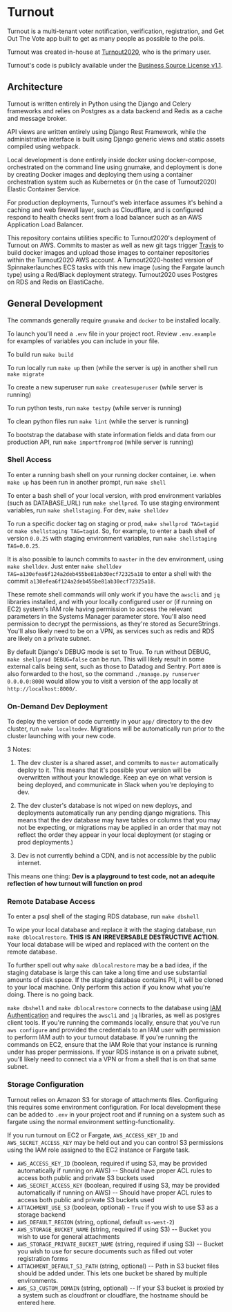 # Turnout

Turnout is a multi-tenant voter notification, verification, registration, and Get Out The Vote app
built to get as many people as possible to the polls.

Turnout was created in-house at [Turnout2020](https://www.turnout2020.us), who is the primary user.

Turnout's code is publicly available under the
[Business Source License v1.1](https://github.com/vote/turnout/blob/master/LICENSE).

## Architecture

Turnout is written entirely in Python using the Django and Celery frameworks and relies on Postgres
as a data backend and Redis as a cache and message broker.

API views are written entirely using Django Rest Framework, while the administrative interface is
built using Django generic views and static assets compiled using webpack.

Local development is done entirely inside docker using docker-compose, orchestrated on the command
line using gnumake, and deployment is done by creating Docker images and deploying them using a
container orchestration system such as Kubernetes or (in the case of Turnout2020) Elastic Container
Service.

For production deployments, Turnout's web interface assumes it's behind a caching and web firewall
layer, such as Cloudflare, and is configured respond to health checks sent from a load balancer
such as an AWS Application Load Balancer.

This repository contains utilities specific to Turnout2020's deployment of Turnout on AWS. Commits
to master as well as new git tags trigger [Travis](https://travis-ci.com/vote/turnout) to build
docker images and upload those images to container repositories within the Turnout2020 AWS account.
A Turnout2020-hosted version of Spinnakerlaunches ECS tasks with this new image (using the Fargate
launch type) using a Red/Black deployment strategy. Turnout2020 uses Postgres on RDS and Redis on
ElastiCache.

## General Development

The commands generally require `gnumake` and `docker` to be installed locally.

To launch you'll need a `.env` file in your project root. Review `.env.example` for examples of
variables you can include in your file.

To build run `make build`

To run locally run `make up` then (while the server is up) in another shell run `make migrate`

To create a new superuser run `make createsuperuser` (while server is running)

To run python tests, run `make testpy` (while server is running)

To clean python files run `make lint` (while the server is running)

To bootstrap the database with state information fields and data from our production API,
run `make importfromprod` (while server is running)


### Shell Access

To enter a running bash shell on your running docker container, i.e. when `make up` has been run in
another prompt, run `make shell`

To enter a bash shell of your local version, with prod environment variables (such as DATABASE_URL)
run `make shellprod`. To use staging environment variables, run `make shellstaging`. For dev,
`make shelldev`

To run a specific docker tag on staging or prod, `make shellprod TAG=tagid` or
`make shellstaging TAG=tagid`. So, for example, to enter a bash shell of version `0.0.25` with
staging environment variables, run `make shellstaging TAG=0.0.25`.

It is also possible to launch commits to `master` in the dev environment, using `make shelldev`.
Just enter `make shelldev TAG=a130efea6f124a2deb455be81ab30ecf72325a18` to enter a shell with the
commit `a130efea6f124a2deb455be81ab30ecf72325a18`.

These remote shell commands will only work if you have the `awscli` and `jq` libraries installed,
and with your locally configured user or (if running on EC2) system's IAM role having permission to
access the relevant parameters in the Systems Manager parameter store. You'll also need permission
to decrypt the permissions, as they're stored as SecureStrings. You'll also likely need to be on a
VPN, as services such as redis and RDS are likely on a private subnet.

By default Django's DEBUG mode is set to True. To run without DEBUG, `make shellprod DEBUG=false`
can be run. This will likely result in some external calls being sent, such as those to Datadog
and Sentry. Port `8000` is also forwarded to the host, so the command
`./manage.py runserver 0.0.0.0:8000` would allow you to visit a version of the app locally at
`http://localhost:8000/`.


### On-Demand Dev Deployment

To deploy the version of code currently in your `app/` directory to the dev cluster, run
`make localtodev`. Migrations will be automatically run prior to the cluster launching with your
new code.


3 Notes:

1) The dev cluster is a shared asset, and commits to `master` automatically deploy to it. This
means that it's possible your version will be overwritten without your knowledge. Keep an eye on
what version is being deployed, and communicate in Slack when you're deploying to dev.

2) The dev cluster's database is not wiped on new deploys, and deployments automatically run any
pending django migrations. This means that the dev database may have tables or columns that you
may not be expecting, or migrations may be applied in an order that may not reflect the order
they appear in your local deployment (or staging or prod deployments.)

3) Dev is not currently behind a CDN, and is not accessible by the public internet.


This means one thing: **Dev is a playground to test code, not an adequite reflection of how turnout
will function on prod**


### Remote Database Access

To enter a psql shell of the staging RDS database, run `make dbshell`

To wipe your local database and replace it with the staging database, run `make dblocalrestore`.
**THIS IS AN IRREVERSABLE DESTRUCTIVE ACTION.** Your local database will be wiped and replaced with
the content on the remote database.

To further spell out why `make dblocalrestore` may be a bad idea, if the staging database is large
this can take a long time and use substantial amounts of disk space. If the staging database
contains PII, it will be cloned to your local machine. Only perform this action if you know what
you're doing. There is no going back.

`make dbshell` and `make dblocalrestore` connects to the database using [IAM Authentication](https://docs.aws.amazon.com/AmazonRDS/latest/UserGuide/UsingWithRDS.IAMDBAuth.Connecting.AWSCLI.PostgreSQL.html)
and requires the `awscli` and `jq` libraries, as well as postgres client tools. If you're running
the commands locally, ensure that you've run `aws configure` and provided the credentials to an
IAM user with permission to perform IAM auth to your turnout database. If you're running the
commands on EC2, ensure that the IAM Role that your instance is running under has proper
permissions. If your RDS instance is on a private subnet, you'll likely need to connect via a VPN
or from a shell that is on that same subnet.


### Storage Configuration

Turnout relies on Amazon S3 for storage of attachments files. Configuring this requires some
environment configuration. For local development these can be added to `.env` in your project root
and if running on a system such as fargate using the normal environment setting-functionality.

If you run turnout on EC2 or Fargate, `AWS_ACCESS_KEY_ID` and `AWS_SECRET_ACCESS_KEY` may be held
out and you can control S3 permissions using the IAM role assigned to the EC2 instance or Fargate
task.

* `AWS_ACCESS_KEY_ID` (boolean, required if using S3, may be provided automatically if running on
    AWS) -- Should have proper ACL rules to access both public and private S3 buckets used
* `AWS_SECRET_ACCESS_KEY` (boolean, required if using S3, may be provided automatically if running
    on AWS) -- Should have proper ACL rules to access both public and private S3 buckets used
* `ATTACHMENT_USE_S3` (boolean, optional) - `True` if you wish to use S3 as a storage backend
* `AWS_DEFAULT_REGION` (string, optional, default `us-west-2`)
* `AWS_STORAGE_BUCKET_NAME` (string, required if using S3) -- Bucket you wish to use for general
    attachments
* `AWS_STORAGE_PRIVATE_BUCKET_NAME` (string, required if using S3) -- Bucket you wish to use for
    secure documents such as filled out voter registration forms
* `ATTACHMENT_DEFAULT_S3_PATH` (string, optional) -- Path in S3 bucket files should be added under.
    This lets one bucket be shared by multiple environments.
* `AWS_S3_CUSTOM_DOMAIN` (string, optional) -- If your S3 bucket is proxied by a system such as
    cloudfront or cloudflare, the hostname should be entered here.
